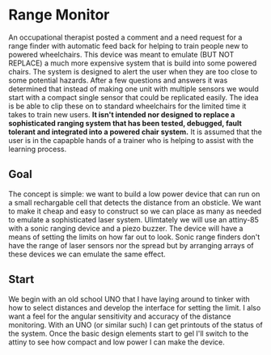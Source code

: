 # Range Monitor
An occupational therapist posted a comment and a need request for a range finder with automatic feed back for helping to train people new to powered wheelchairs.  This device was meant to emulate (BUT NOT REPLACE) a much more expensive system that is build into some powered chairs. The system is designed to alert the user when they are too close to some potential hazards. After a few questions and answers it was determined that instead of making one unit with multiple sensors we would start with a compact single sensor that could be replicated easily.  The idea is be able to clip these on to standard wheelchairs for the limited time it takes to train new users. **It isn't intended nor designed to replace a sophisticated ranging system that has been tested, debugged, fault tolerant and integrated into a powered chair system.**  It is assumed that the user is in the capapble hands of a trainer who is helping to assist with the learning process.

## Goal
The concept is simple: we want to build a low power device that can run on a small rechargable cell that detects the distance from an obsticle. We want to make it cheap and easy to construct so we can place as many as needed to emulate a sophisticated laser system. Ulimtately we will use an attiny-85 with a sonic ranging device and a piezo buzzer.  The device will have a means of setting the limits on how far out to look. Sonic range finders don't have the range of laser sensors nor the spread but by arranging arrays of these devices we can emulate the same effect. 

## Start
We begin with an old school UNO that I have laying around to tinker with how to select distances and develop the interface for setting the limit.  I also want a feel for the angular sensitivity and accuracy of the distance monitoring. With an UNO (or similar such) I can get printouts of the status of the system.  Once the basic design elements start to gel I'll switch to the attiny to see how compact and low power I can make the device.

